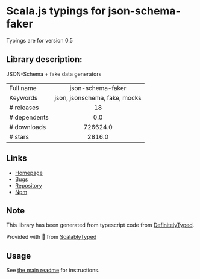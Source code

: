 
# Scala.js typings for json-schema-faker

Typings are for version 0.5

## Library description:
JSON-Schema + fake data generators

|                    |                 |
| ------------------ | :-------------: |
| Full name          | json-schema-faker |
| Keywords           | json, jsonschema, fake, mocks |
| # releases         | 18 |
| # dependents       | 0.0 |
| # downloads        | 726624.0 |
| # stars            | 2816.0 |

## Links
- [Homepage](http://json-schema-faker.js.org)
- [Bugs](https://github.com/json-schema-faker/json-schema-faker/issues)
- [Repository](https://github.com/json-schema-faker/json-schema-faker)
- [Npm](https://www.npmjs.com/package/json-schema-faker)
    


## Note
This library has been generated from typescript code from [DefinitelyTyped](https://definitelytyped.org).

Provided with :purple_heart: from [ScalablyTyped](https://github.com/oyvindberg/ScalablyTyped)

## Usage
See [the main readme](../../readme.md) for instructions.


